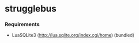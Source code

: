 strugglebus
===========

### Requirements
* LuaSQLite3 (http://lua.sqlite.org/index.cgi/home) (bundled)
